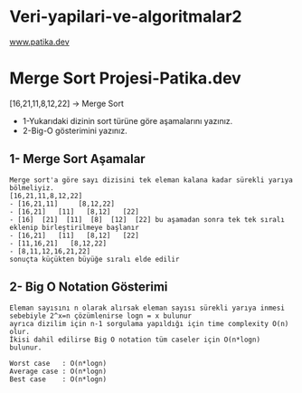 # Veri-yapilari-ve-algoritmalar2
 www.patika.dev
# Merge Sort Projesi-Patika.dev
 
 [16,21,11,8,12,22] -> Merge Sort

- 1-Yukarıdaki dizinin sort türüne göre aşamalarını yazınız.
- 2-Big-O gösterimini yazınız.
 
 ## 1- Merge Sort Aşamalar
 ```
 Merge sort'a göre sayı dizisini tek eleman kalana kadar sürekli yarıya bölmeliyiz.
 [16,21,11,8,12,22] 
 - [16,21,11]     [8,12,22]
 - [16,21]   [11]   [8,12]   [22]
 - [16]  [21]  [11]  [8]  [12]  [22] bu aşamadan sonra tek tek sıralı eklenip birleştirilmeye başlanır
 - [16,21]   [11]   [8,12]   [22]  
 - [11,16,21]   [8,12,22]
 - [8,11,12,16,21,22]
sonuçta küçükten büyüğe sıralı elde edilir 
 ```
 
 ## 2- Big O Notation Gösterimi
  ```
 Eleman sayısını n olarak alırsak eleman sayısı sürekli yarıya inmesi sebebiyle 2^x=n çözümlenirse logn = x bulunur
 ayrıca dizilim için n-1 sorgulama yapıldığı için time complexity O(n) olur.
 İkisi dahil edilirse Big O notation tüm caseler için O(n*logn) bulunur.
  ```
   ```
 Worst case   : O(n*logn)
 Average case : O(n*logn)
 Best case    : O(n*logn)
 ```
